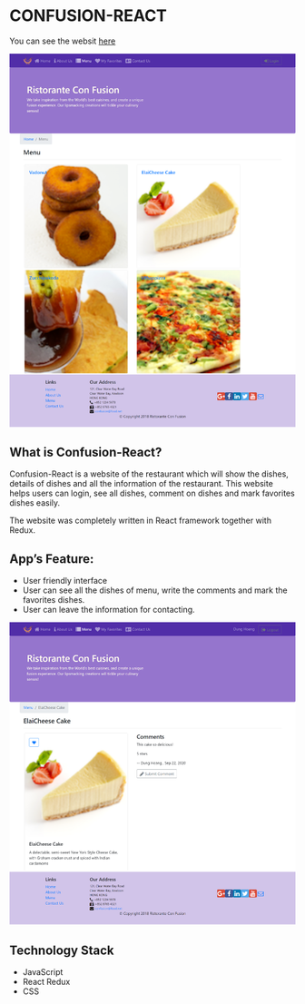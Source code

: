 # CONFUSION-REACT
You can see the websit [here](https://hungry-react.netlify.app/home)

![](menu.png)

## What is Confusion-React?
Confusion-React is a website of the restaurant which will show the dishes, details of dishes and all the information of the restaurant. This website helps users can login, see all dishes, comment on dishes and mark favorites dishes easily.  

The website was completely written in React framework together with Redux.

## App’s Feature:
* User friendly interface
* User can see all the dishes of menu, write the comments and mark the favorites dishes.
* User can leave the information for contacting.

![](dishdetail.png)

## Technology Stack
* JavaScript
* React Redux
* CSS
